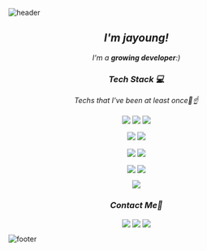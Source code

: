 ![header](https://capsule-render.vercel.app/api?type=wave&color=timeAuto&height=150&section=header&text=Hi%20there!👋&fontSize=60&animation=fadeIn)
<h2  align="center">  <i> I'm jayoung!</i> </h2>
<p  align="center"><i>I'm a <b>growing developer</b>:)</i></p>
<h3 align="center"><i>Tech Stack 💻</i></h3>
<p  align="center"><i>Techs that I've been at least once🧐☝</i><p>
<p align="center">
  <img  align="center" src="https://img.shields.io/badge/JavaScript-yellow?style=flat-square&logo=JavaScript&logoColor=white" />
  <img  align="center" src="https://img.shields.io/badge/TypeScript-blue?style=flat-square&logo=TypeScript&logoColor=white"/>
  <img  align="center" src="https://img.shields.io/badge/React-skyblue?style=flat-square&logo=React&logoColor=white"/>
</p>
<p align="center">
  <img  align="center" src="https://img.shields.io/badge/Html-red?style=flat-square&logo=HTML5&logoColor=white"/>
  <img  align="center" src="https://img.shields.io/badge/CSS-blue?style=flat-square&logo=CSS3&logoColor=white"/><br/>
</p>
<p align="center">
  <img  align="center" src="https://img.shields.io/badge/Java-midnightblue?style=flat-square&logo=Java&logoColor=white"/>
  <img  align="center" src="https://img.shields.io/badge/Spring-green?style=flat-square&logo=Spring&logoColor=white"/>
</p>
<p align="center">
  <img  align="center" src="https://img.shields.io/badge/Python-blue?style=flat-square&logo=Python&logoColor=white"/>
  <img  align="center" src="https://img.shields.io/badge/MongoDB-green?style=flat-square&logo=MongoDB&logoColor=white"/>
</p>
<p align="center">
  <img  align="center" src="https://img.shields.io/badge/Git-orange?style=flat-square&logo=Git&logoColor=white"/>
</br>

<h3 align="center"><i>Contact Me📌</i></h3>
<p align="center">
 
  <img  align="center" src="https://img.shields.io/badge/-Tistory-blue?style=flat-square&logo=white"/>
  <img  align="center" src="https://img.shields.io/badge/Velog-green?style=flat-square&logo=V&logoColor=white"/>
  <img  align="center" src="https://img.shields.io/badge/LInkedIn-darkblue?style=flat-square&logo=LInkedIn&logoColor=white"/>
</br>


![footer](https://capsule-render.vercel.app/api?api?type=wave&color=timeAuto&height=150&section=footer)
